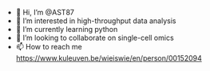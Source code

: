 - 👋 Hi, I’m @AST87
- 👀 I’m interested in high-throughput data analysis
- 🌱 I’m currently learning python
- 💞️ I’m looking to collaborate on single-cell omics
- 📫 How to reach me https://www.kuleuven.be/wieiswie/en/person/00152094

<!---
AST87/AST87 is a ✨ special ✨ repository because its `README.md` (this file) appears on your GitHub profile.
You can click the Preview link to take a look at your changes.
--->
